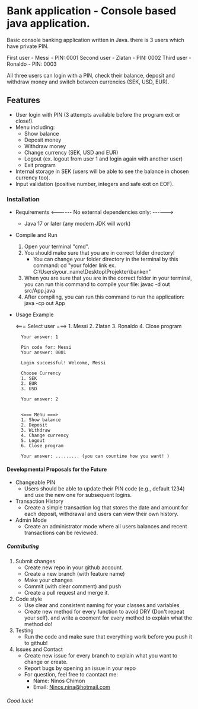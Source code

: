 
# Bank application - Console based java application.

Basic console banking application written in Java.
there is 3 users which have private PIN.

First user - Messi - PIN: 0001
Second user - Zlatan - PIN: 0002
Third user - Ronaldo - PIN: 0003

All three users can login with a PIN, check their balance, deposit and withdraw money and switch between currencies (SEK, USD, EUR).


## Features

* User login with PIN (3 attempts available before the program exit or close!).
* Menu including:
     - Show balance
     - Deposit money
     - Withdraw money
     - Change currency (SEK, USD and EUR)
     - Logout (ex. logout from user 1 and login again with another user)
     - Exit program
* Internal storage in SEK (users will be able to see the balance in chosen currency too).
* Input validation (positive number, integers and safe exit on EOF).

### Installation

* Requirements 
        <------ No external dependencies only: ------>
     - Java 17 or later (any modern JDK will work)

* Compile and Run
     1. Open your terminal "cmd".
     2. You should make sure that you are in correct folder directory!
        - You can change your folder directory in the terminal by this command: 
          cd "your folder link ex. C:\Users\your_name\Desktop\Projekter\banken"
     3. When you are sure that you are in the correct folder in your terminal, you can run this
        command to compile your file: javac -d out src/App.java
     4. After compiling, you can run this command to run the application: java -cp out App

* Usage Example 

     <=== Select user ===>
        1. Messi
        2. Zlatan
        3. Ronaldo
        4. Close program

        Your answer: 1

        Pin code for: Messi
        Your answer: 0001

        Login successful! Welcome, Messi

        Choose Currency
        1. SEK
        2. EUR
        3. USD

        Your answer: 2
        

        <=== Menu ===>
        1. Show balance
        2. Deposit
        3. Withdraw
        4. Change currency
        5. Logout
        6. Close program   
        
        Your answer: ......... (you can countine how you want! )


#### Developmental Proposals for the Future

* Changeable PIN
     - Users should be able to update their PIN code (e.g., default 1234) and use the new one for subsequent logins.
* Transaction History
     - Create a simple transaction log that stores the date and amount for each deposit, withdrawal and users can view their own history.   
* Admin Mode
     - Create an administrator mode where all users balances and recent transactions can be reviewed.


##### Contributing

1. Submit changes
     - Create new repo in your github account.
     - Create a new branch (with feature name)
     - Make your changes
     - Commit (with clear comment) and push
     - Create a pull request and merge it.
2. Code style
     - Use clear and consistent naming for your classes and variables
     - Create new method for every function to avoid DRY (Don't repeat your self).
       and write a cooment for every method to explain what the method do!
3. Testing
     - Run the code and make sure that everything work before you push it to github!
4. Issues and Contact
     - Create new issue for every branch to explain what you want to change or create.
     - Report bugs by opening an issue in your repo
     - For question, feel free to caontact me: 
        - Name: Ninos Chimon
        - Email: Ninos.nina@hotmail.com



###### Good luck!  

    







